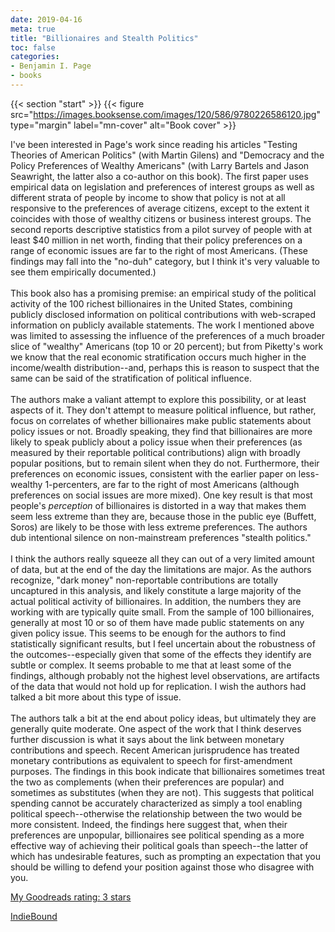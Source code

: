 ```yaml
---
date: 2019-04-16
meta: true
title: "Billionaires and Stealth Politics"
toc: false
categories:
- Benjamin I. Page
- books
---
```


{{< section "start" >}}
{{< figure src="https://images.booksense.com/images/120/586/9780226586120.jpg" type="margin" label="mn-cover" alt="Book cover" >}}

I've been interested in Page's work since reading his articles "Testing Theories of American Politics" (with Martin Gilens) and "Democracy and the Policy Preferences of Wealthy Americans" (with Larry Bartels and Jason Seawright, the latter also a co-author on this book). The first paper uses empirical data on legislation and preferences of interest groups as well as different strata of people by income to show that policy is not at all responsive to the preferences of average citizens, except to the extent it coincides with those of wealthy citizens or business interest groups. The second reports descriptive statistics from a pilot survey of people with at least $40 million in net worth, finding that their policy preferences on a range of economic issues are far to the right of most Americans. (These findings may fall into the "no-duh" category, but I think it's very valuable to see them empirically documented.)<br /><br />This book also has a promising premise: an empirical study of the political activity of the 100 richest billionaires in the United States, combining publicly disclosed information on political contributions with web-scraped information on publicly available statements. The work I mentioned above was limited to assessing the influence of the preferences of a much broader slice of "wealthy" Americans (top 10 or 20 percent); but from Piketty's work we know that the real economic stratification occurs much higher in the income/wealth distribution--and, perhaps this is reason to suspect that the same can be said of the stratification of political influence.<br /><br />The authors make a valiant attempt to explore this possibility, or at least aspects of it. They don't attempt to measure political influence, but rather, focus on correlates of whether billionaires make public statements about policy issues or not. Broadly speaking, they find that billionaires are more likely to speak publicly about a policy issue when their preferences (as measured by their reportable political contributions) align with broadly popular positions, but to remain silent when they do not. Furthermore, their preferences on economic issues, consistent with the earlier paper on less-wealthy 1-percenters, are far to the right of most Americans (although preferences on social issues are more mixed). One key result is that most people's *perception* of billionaires is distorted in a way that makes them seem less extreme than they are, because those in the public eye (Buffett, Soros) are likely to be those with less extreme preferences. The authors dub intentional silence on non-mainstream preferences "stealth politics."<br /><br />I think the authors really squeeze all they can out of a very limited amount of data, but at the end of the day the limitations are major. As the authors recognize, "dark money" non-reportable contributions are totally uncaptured in this analysis, and likely constitute a large majority of the actual political activity of billionaires. In addition, the numbers they are working with are typically quite small. From the sample of 100 billionaires, generally at most 10 or so of them have made public statements on any given policy issue. This seems to be enough for the authors to find statistically significant results, but I feel uncertain about the robustness of the outcomes--especially given that some of the effects they identify are subtle or complex. It seems probable to me that at least some of the findings, although probably not the highest level observations, are artifacts of the data that would not hold up for replication. I wish the authors had talked a bit more about this type of issue.<br /><br />The authors talk a bit at the end about policy ideas, but ultimately they are generally quite moderate. One aspect of the work that I think deserves further discussion is what it says about the link between monetary contributions and speech. Recent American jurisprudence has treated monetary contributions as equivalent to speech for first-amendment purposes. The findings in this book indicate that billionaires sometimes treat the two as complements (when their preferences are popular) and sometimes as substitutes (when they are not). This suggests that political spending cannot be accurately characterized as simply a tool enabling political speech--otherwise the relationship between the two would be more consistent. Indeed, the findings here suggest that, when their preferences are unpopular, billionaires see political spending as a more effective way of achieving their political goals than speech--the latter of which has undesirable features, such as prompting an expectation that you should be willing to defend your position against those who disagree with you. 

[My Goodreads rating: 3 stars](https://www.goodreads.com/review/show/2770078040)  

[IndieBound](https://www.indiebound.org/book/9780226586120)
